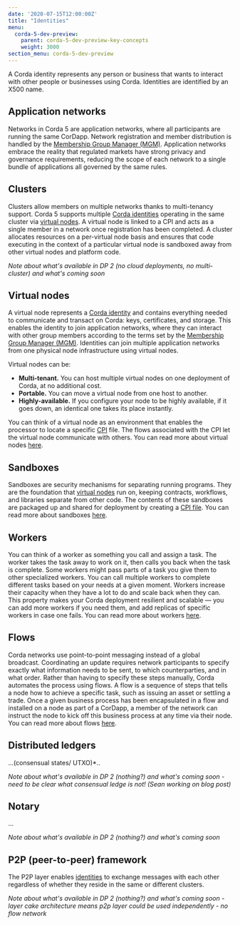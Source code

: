 ```yaml
---
date: '2020-07-15T12:00:00Z'
title: "Identities"
menu:
  corda-5-dev-preview:
    parent: corda-5-dev-preview-key-concepts
    weight: 3000
section_menu: corda-5-dev-preview
---
```


A Corda identity represents any person or business that wants to interact with other people or businesses using Corda. Identities are identified by an X500 name.

[An identity claim with a unique X-500 name in a membership group. Each Corda identity is associated with a session key, which validates the P2P sessions. The session key may be part of a PKI certificate according to the membership group defined by the MGM.]: #

##	Application networks

Networks in Corda 5 are application networks, where all participants are running the same CorDapp. Network registration and member distribution is handled by the [Membership Group Manager (MGM)](../mgm/overview.html). Application networks embrace the reality that regulated markets have strong privacy and governance requirements, reducing the scope of each network to a single bundle of applications all governed by the same rules.

##	Clusters

 Clusters allow members on multiple networks thanks to multi-tenancy support. Corda 5 supports multiple [Corda identities](#corda-identities) operating in the same cluster via [virtual nodes](#virtual-nodes). A virtual node is linked to a CPI and acts as a single member in a network once registration has been completed. A cluster allocates resources on a per-virtual node basis and ensures that code executing in the context of a particular virtual node is sandboxed away from other virtual nodes and platform code.

 *Note about what's available in DP 2 (no cloud deployments, no multi-cluster) and what's coming soon*

## Virtual nodes

A virtual node represents a [Corda identity](#corda-identities) and contains everything needed to communicate and transact on Corda: keys, certificates, and storage. This enables the identity to join application networks, where they can interact with other group members according to the terms set by the [Membership Group Manager (MGM)](../mgm/overview.html). Identities can join multiple application networks from one physical node infrastructure using virtual nodes.

Virtual nodes can be:
* **Multi-tenant.** You can host multiple virtual nodes on one deployment of Corda, at no additional cost.
* **Portable.** You can move a virtual node from one host to another.
* **Highly-available.** If you configure your node to be highly available, if it goes down, an identical one takes its place instantly.

 You can think of a virtual node as an environment that enables the processor to locate a specific [CPI](#cordapp-package-installer-cpi) file. The flows associated with the CPI let the virtual node communicate with others. You can read more about virtual nodes [here](../getting-started/architecture/virtualnodes.html).

## Sandboxes

Sandboxes are security mechanisms for separating running programs. They are the foundation that [virtual nodes](#virtual-nodes) run on, keeping contracts, workflows, and libraries separate from other code. The contents of these sandboxes are packaged up and shared for deployment by creating a [CPI file](#cordapp-package-installer-CPI). You can read more about sandboxes [here](../getting-started/architecture/workers.html).

## Workers

You can think of a worker as something you call and assign a task. The worker takes the task away to work on it, then calls you back when the task is complete. Some workers might pass parts of a task you give them to other specialized workers. You can call multiple workers to complete different tasks based on your needs at a given moment. Workers increase their capacity when they have a lot to do and scale back when they can. This property makes your Corda deployment resilient and scalable — you can add more workers if you need them, and add replicas of specific workers in case one fails. You can read more about workers [here](../getting-started/architecture/workers.html).

##	Flows

Corda networks use point-to-point messaging instead of a global broadcast. Coordinating an update requires network participants to specify exactly what information needs to be sent, to which counterparties, and in what order. Rather than having to specify these steps manually, Corda automates the process using flows. A flow is a sequence of steps that tells a node how to achieve a specific task, such as issuing an asset or settling a trade. Once a given business process has been encapsulated in a flow and installed on a node as part of a CorDapp, a member of the network can instruct the node to kick off this business process at any time via their node. You can read more about flows [here](../flows/overview.html).

##	Distributed ledgers

...(consensual states/ UTXO)*..

*Note about what's available in DP 2 (nothing?) and what's coming soon - need to be clear what consensual ledge is not! (Sean working on blog post)*

##	Notary

...

*Note about what's available in DP 2 (nothing?) and what's coming soon*

##	P2P (peer-to-peer) framework

The P2P layer enables [identities](corda-identities) to exchange messages with each other regardless of whether they reside in the same or different clusters.

*Note about what's available in DP 2 (nothing?) and what's coming soon - layer cake architecture means p2p layer could be used independently - no flow network*
